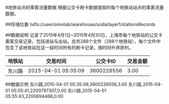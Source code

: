#地铁站点的乘客流量数据
根据公交卡刷卡数据提取的每个地铁站站点的乘客流量数据。

##存储位置
hdfs://user/omnilab/warehouse/soda/layer1/stationsRecords

##数据说明
记录了2015年4月1日~2015年4月30日，上海市每个地铁站的公交卡乘客交易记录，包括进站与出站。总共288个文件（288个地铁站），每个文件中包含了该地铁站在这一段时间所有的刷卡记录，按时间升序排列。

|地铁站|交易时间|公交卡ID|交易金额|
|---|---|---|---|
|东川路|2015-04-01 05:35:09|3600226556|3.00|

##数据示例
东川路,2015-04-01 05:35:09,3600226556,3.00
东川路,2015-04-01 05:55:41,2200797307,0.00
东川路,2015-04-01 05:55:43,2200694468,0.00